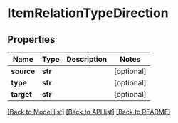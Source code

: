 # ItemRelationTypeDirection

## Properties
Name | Type | Description | Notes
------------ | ------------- | ------------- | -------------
**source** | **str** |  | [optional] 
**type** | **str** |  | [optional] 
**target** | **str** |  | [optional] 

[[Back to Model list]](../README.md#documentation-for-models) [[Back to API list]](../README.md#documentation-for-api-endpoints) [[Back to README]](../README.md)


